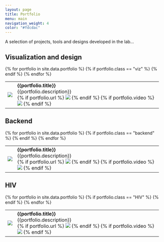 ```yaml
---
layout: page
title: Portfolio
menu: main
navigation_weight: 4
color: "#fdcdac"
---
```

A selection of projects, tools and designs developed in the lab…

## Visualization and design
<table>
{% for portfolio in site.data.portfolio %}
  {% if portfolio.class == "viz" %}
    <tr>
    <td><img src="{{site.baseurl}}/assets/{{portfolio.image}}" /></td>
    <td>
      <b>{{portfolio.title}}</b><br/>
      {{portfolio.description}}<br/>
      {% if portfolio.url %}
      <a href="{{portfolio.url}}"><img src="{{ site.baseurl }}/assets/ic_link_black_24dp_1x.png"/></a>
      {% endif %}
      {% if portfolio.video %}
      <a href="{{portfolio.video}}"><img src="{{ site.baseurl }}/assets/ic_video_library_black_24dp_1x.png"/></a>
      {% endif %}
    </td>
    </tr>
  {% endif %}
{% endfor %}
</table>

<p></p>

## Backend
<table>
{% for portfolio in site.data.portfolio %}
  {% if portfolio.class == "backend" %}
  <tr>
  <td><img src="{{site.baseurl}}/assets/{{portfolio.image}}" /></td>
  <td>
    <b>{{portfolio.title}}</b><br/>
    {{portfolio.description}}<br/>
    {% if portfolio.url %}
    <a href="{{portfolio.url}}"><img src="{{ site.baseurl }}/assets/ic_link_black_24dp_1x.png"/></a>
    {% endif %}
    {% if portfolio.video %}
    <a href="{{portfolio.video}}"><img src="{{ site.baseurl }}/assets/ic_video_library_black_24dp_1x.png"/></a>
    {% endif %}
  </td>
  </tr>
  {% endif %}
{% endfor %}
</table>

<p></p>

## HIV
<table>
{% for portfolio in site.data.portfolio %}
  {% if portfolio.class == "HIV" %}
  <tr>
  <td><img src="{{site.baseurl}}/assets/{{portfolio.image}}" /></td>
  <td>
    <b>{{portfolio.title}}</b><br/>
    {{portfolio.description}}<br/>
    {% if portfolio.url %}
    <a href="{{portfolio.url}}"><img src="{{ site.baseurl }}/assets/ic_link_black_24dp_1x.png"/></a>
    {% endif %}
    {% if portfolio.video %}
    <a href="{{portfolio.video}}"><img src="{{ site.baseurl }}/assets/ic_video_library_black_24dp_1x.png"/></a>
    {% endif %}
  </td>
  </tr>
  {% endif %}
{% endfor %}
</table>
